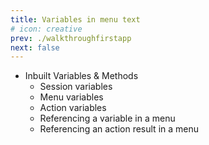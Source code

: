 ```yaml
---
title: Variables in menu text
# icon: creative
prev: ./walkthroughfirstapp
next: false
---
```



- Inbuilt Variables & Methods
    - Session variables
    - Menu variables
    - Action variables
    - Referencing a variable in a menu
    - Referencing an action result in a menu